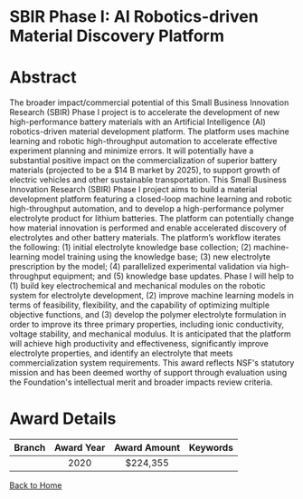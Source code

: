 
SBIR Phase I: AI Robotics-driven Material Discovery Platform
============================================================

# Abstract


The broader impact/commercial potential of this Small Business Innovation Research (SBIR) Phase I project is to accelerate the development of new high-performance battery materials with an Artificial Intelligence (AI) robotics-driven material development platform. The platform uses machine learning and robotic high-throughput automation to accelerate effective experiment planning and minimize errors. It will potentially have a substantial positive impact on the commercialization of superior battery materials (projected to be a $14 B market by 2025), to support growth of electric vehicles and other sustainable transportation. This Small Business Innovation Research (SBIR) Phase I project aims to build a material development platform featuring a closed-loop machine learning and robotic high-throughput automation, and to develop a high-performance polymer electrolyte product for lithium batteries. The platform can potentially change how material innovation is performed and enable accelerated discovery of electrolytes and other battery materials. The platform’s workflow iterates the following: (1) initial electrolyte knowledge base collection; (2) machine-learning model training using the knowledge base; (3) new electrolyte prescription by the model; (4) parallelized experimental validation via high-throughput equipment; and (5) knowledge base updates. Phase I will help to (1) build key electrochemical and mechanical modules on the robotic system for electrolyte development, (2) improve machine learning models in terms of feasibility, flexibility, and the capability of optimizing multiple objective functions, and (3) develop the polymer electrolyte formulation in order to improve its three primary properties, including ionic conductivity, voltage stability, and mechanical modulus. It is anticipated that the platform will achieve high productivity and effectiveness, significantly improve electrolyte properties, and identify an electrolyte that meets commercialization system requirements. This award reflects NSF's statutory mission and has been deemed worthy of support through evaluation using the Foundation's intellectual merit and broader impacts review criteria.  

# Award Details

|Branch|Award Year|Award Amount|Keywords|
| :---: | :---: | :---: | :---: |
||2020|$224,355||
  
  


[Back to Home](https://github.com/chrischow/dod_sbir_awards/JT/#536)